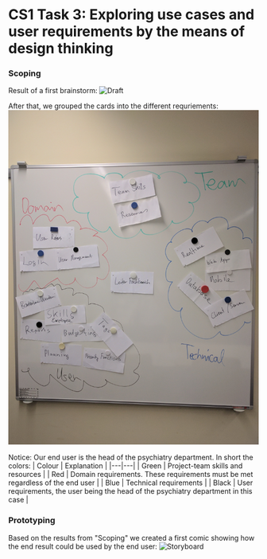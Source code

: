 # CS1 Task 3: Exploring use cases and user requirements by the means of design thinking
### Scoping 
Result of a first brainstorm: 
![Draft](media/cs1/task3/CS1_Task3_Draft.jpg)

After that, we grouped the cards into the different requriements: 
![Scoping](media/cs1/task3/CS1_Task3_Scoping.jpg)

Notice: Our end user is the head of the psychiatry department. In short the colors: 
| Colour | Explanation |
|---|---|
| Green | Project-team skills and resources |
| Red | Domain requirements. These requirements must be met regardless of the end user |
| Blue | Technical requirements |
| Black | User requirements, the user being the head of the psychiatry department in this case |


### Prototyping
Based on the results from "Scoping" we created a first comic showing how the end result could be used by the end user: 
![Storyboard](media/cs1/task3/CS1_Task3_Storyboard.jpg)

